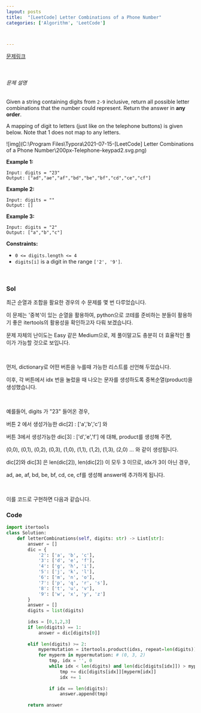 ```yaml
---
layout: posts
title:  "[LeetCode] Letter Combinations of a Phone Number"
categories: ['Algorithm', 'LeetCode']



---
```


[문제링크](https://leetcode.com/problems/letter-combinations-of-a-phone-number/)

<br/>

###### 문제 설명

Given a string containing digits from `2-9` inclusive, return all possible letter combinations that the number could represent. Return the answer in **any order**.

A mapping of digit to letters (just like on the telephone buttons) is given below. Note that 1 does not map to any letters.

![img](C:\Program Files\Typora\2021-07-15-[LeetCode] Letter Combinations of a Phone Number\200px-Telephone-keypad2.svg.png)

 

**Example 1:**

```
Input: digits = "23"
Output: ["ad","ae","af","bd","be","bf","cd","ce","cf"]
```

**Example 2:**

```
Input: digits = ""
Output: []
```

**Example 3:**

```
Input: digits = "2"
Output: ["a","b","c"]
```

 

**Constraints:**

- `0 <= digits.length <= 4`
- `digits[i]` is a digit in the range `['2', '9']`.

<br/>



### Sol

최근 순열과 조합을 활요한 경우의 수 문제를 몇 번 다루었습니다.

이 문제는 '중복'이 있는 순열을 활용하여, python으로 코테를 준비하는 분들이 활용하기 좋은 itertools의 활용성을 확인하고자 다뤄 보겠습니다.

문제 자체의 난이도는 Easy 같은 Medium으로, 제 풀이말고도 충분히 더 효율적인 풀이가 가능할 것으로 보입니다.

<br/>

먼저, dictionary로 어떤 버튼을 누를때 가능한 리스트를 선언해 두었습니다.

이후, 각 버튼에서 idx 번을 눌렀을 때 나오는 문자를 생성하도록 중복순열(product)을 생성했습니다.

<br/>

예를들어, digits 가 "23" 들어온 경우,

버튼 2 에서 생성가능한 dic[2] : ['a','b','c'] 와

버튼 3에서 생성가능한 dic[3] : ['d','e','f'] 에 대해, product를 생성해 주면,

(0,0), (0,1), (0,2), (0,3), (1,0), (1,1), (1,2), (1,3), (2,0) ... 와 같이 생성됩니다.

dic[2]와 dic[3] 은 len(dic[2]), len(dic[2]) 이 모두 3 이므로, idx가 3이 아닌 경우,

ad, ae, af, bd, be, bf, cd, ce, cf를 생성해 answer에 추가하게 됩니다.



<br/>

이를 코드로 구현하면 다음과 같습니다.



### Code

```python
import itertools
class Solution:
    def letterCombinations(self, digits: str) -> List[str]:
        answer = []
        dic = {
            '2': ['a', 'b', 'c'],
            '3': ['d', 'e', 'f'],
            '4': ['g', 'h', 'i'],
            '5': ['j', 'k', 'l'],
            '6': ['m', 'n', 'o'],
            '7': ['p', 'q', 'r', 's'],
            '8': ['t', 'u', 'v'],
            '9': ['w', 'x', 'y', 'z']
        }
        answer = []
        digits = list(digits)
        
        idxs = [0,1,2,3]
        if len(digits) == 1:
            answer = dic[digits[0]]
        
        elif len(digits) >= 2:
            mypermutation = itertools.product(idxs, repeat=len(digits))
            for myperm in mypermutation: # (0, 3, 2)
                tmp, idx = '', 0
                while idx < len(digits) and len(dic[digits[idx]]) > myperm[idx]:
                    tmp += dic[digits[idx]][myperm[idx]]
                    idx += 1
                
                if idx == len(digits):
                    answer.append(tmp)
                    
        return answer
```





